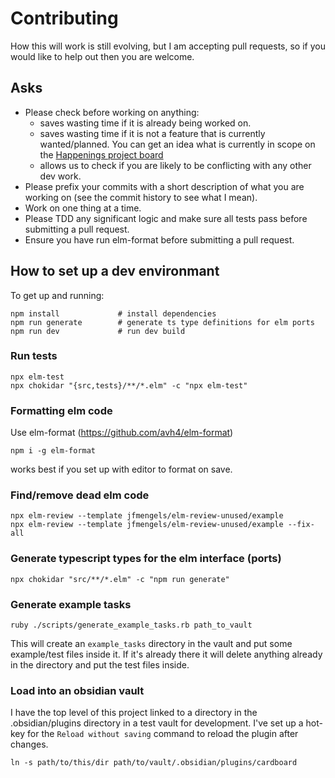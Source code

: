 # Contributing
How this will work is still evolving, but I am accepting pull requests, so
if you would like to help out then you are welcome.

## Asks
- Please check before working on anything:
  - saves wasting time if it is already being worked on.
  - saves wasting time if it is not a feature that is currently wanted/planned.
    You can get an idea what is currently in scope on the
    [Happenings project board](https://github.com/roovo/obsidian-card-board/projects/1)
  - allows us to check if you are likely to be conflicting with any other dev work.
- Please prefix your commits with a short description of what
  you are working on (see the commit history to see what I mean).
- Work on one thing at a time.
- Please TDD any significant logic and make sure all tests pass
  before submitting a pull request.
- Ensure you have run elm-format before submitting a pull request.

## How to set up a dev environmant
To get up and running:

```
npm install             # install dependencies
npm run generate        # generate ts type definitions for elm ports
npm run dev             # run dev build
```

### Run tests
```
npx elm-test
npx chokidar "{src,tests}/**/*.elm" -c "npx elm-test"
```

### Formatting elm code
Use elm-format (https://github.com/avh4/elm-format)

```
npm i -g elm-format
```

works best if you set up with editor to format on save.

### Find/remove dead elm code
```
npx elm-review --template jfmengels/elm-review-unused/example
npx elm-review --template jfmengels/elm-review-unused/example --fix-all
```


### Generate typescript types for the elm interface (ports)
```
npx chokidar "src/**/*.elm" -c "npm run generate"
```

### Generate example tasks

```
ruby ./scripts/generate_example_tasks.rb path_to_vault
```

This will create an `example_tasks` directory in the vault and put some
example/test files inside it.  If it's already there it will delete
anything already in the directory and put the test files inside.

### Load into an obsidian vault
I have the top level of this project linked to a directory in the
.obsidian/plugins directory in a test vault for development.  I've
set up a hot-key for the `Reload without saving` command to reload
the plugin after changes.

```
ln -s path/to/this/dir path/to/vault/.obsidian/plugins/cardboard
```

